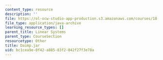 ```yaml
---
content_type: resource
description: ''
file: https://ol-ocw-studio-app-production.s3.amazonaws.com/courses/18-03sc-differential-equations-fall-2011/bc1cea9e0f42a88583f2042f27f3e78a_Daimp.jar
file_type: application/java-archive
learning_resource_types: []
parent_title: Linear Systems
parent_type: CourseSection
resourcetype: Other
title: Daimp.jar
uid: bc1cea9e-0f42-a885-83f2-042f27f3e78a
---
```

